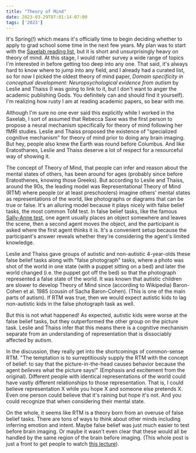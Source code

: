 ```yaml
---
title: "Theory of Mind"
date: 2023-03-29T07:01:14-07:00
tags: ['2023']
---
```


It's Spring(!) which means it's officially time to begin deciding whether to apply to grad school some time in the next few years.
My plan was to start with the [Saxelab reading list](http://saxelab.mit.edu/reading-list), but it is short and unsurprisingly heavy on theory of mind.
At this stage, I would rather survey a wide range of topics I'm interested in before getting too deep into any one.
That said, it's always hard to know where to jump into any field, and I already had a curated list, so for now I picked the oldest theory of mind paper, *Domain specificity in conceptual development: Neuropsychological evidence from autism* by Leslie and Thaiss (I was going to link to it, but I don't want to anger the academic publishing Gods. You definitely can and should find it yourself).
I'm realizing how rusty I am at reading academic papers, so bear with me.

Although I'm sure no one ever said this explicitly while I worked in the Saxelab, I sort of assumed that Rebecca Saxe was the first person to propose a neural mechanism specifically for theory of mind following her fMRI studies.
Leslie and Thaiss proposed the existence of "specialized cognitive mechanism" for theory of mind prior to doing any brain imaging.
But hey, people also knew the Earth was round before Columbus.
And like Eratosthanes, Leslie and Thaiss deserve a lot of respect for a resourceful way of showing it.

The concept of Theory of Mind, that people can infer and reason about the mental states of others, has been around for ages (probably since before Eratosthenes, knowing those Greeks).
But according to Leslie and Thaiss, around the 90s, the leading model was Representational Theory of Mind (RTM) where people (or at least preschoolers) imagine others' mental states as representations of the world, like photographs or diagrams that can be true or false.
It's an alluring model because it plays nicely with false belief tasks, the most common ToM test.
In false belief tasks, like the famous [Sally-Anne test](https://en.wikipedia.org/wiki/Sally%E2%80%93Anne_test), one agent usually places an object somewhere and leaves the scene, then a second agent moves the object, and the participant is asked where the first agent thinks it is.
It's a convenient setup because the participant's answer reveals whether they're considering the agent's limited knowledge.

Leslie and Thaiss gave groups of autistic and non-autistic 4-year-olds these false belief tasks along with "false photograph" tasks, where a photo was shot of the world in one state (with a puppet sitting on a bed) and later the world changed (i.e. the puppet got off the bed) so that the photograph represented a false state of the world.
It was known that autistic children are slower to develop Theory of Mind since (according to Wikipedia) Baron-Cohen et al. 1985 (cousin of Sacha Baron-Cohen).
(This is one of the main parts of autism).
If RTM was true, then we would expect autistic kids to lag non-autistic kids in the false photograph task as well.

But this is not what happened!
As expected, autistic kids were worse at the false belief tasks, but they outperformed the other group on the picture task.
Leslie and Thaiss infer that this means there is a cognitive mechanism separate from an understanding of representation that is dissociably affected by autism.

In the discussion, they really get into the shortcomings of common-sense RTM.
"The temptation is to surreptitiously supply the RTM with the concept of belief: to say that the picture-in-the-head causes behavior because the agent *believes* what the picture says!"
(Emphasis and excitement from the original).
Different people with identical representations of the world could have vastly different relationships to those representation.
That is, I could believe representation X while you hope X and someone else pretends X.
Even one person could believe that it's raining but hope it's not.
And you could recognize that when considering their mental state.

On the whole, it seems like RTM is a theory born from an overuse of false belief tasks.
There are tons of ways to think about other minds including inferring emotion and intent.
Maybe false belief was just much easier to test before brain imaging.
Or maybe it wasn't even clear that these would all be handled by the same region of the brain before imaging.
(This whole post is just a front to get people to watch [this lecture](https://www.youtube.com/watch?v=rM3gcrTYT6c)).
